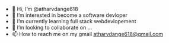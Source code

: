 - 👋 Hi, I’m @atharvdange618
- 👀 I’m interested in become a software devloper
- 🌱 I’m currently learning full stack webdevlopement
- 💞️ I’m looking to collaborate on ...
- 📫 How to reach me on my gmail atharvdange618@gmail.com

<!---
atharvdange618/atharvdange618 is a ✨ special ✨ repository because its `README.md` (this file) appears on your GitHub profile.
You can click the Preview link to take a look at your changes.
--->
